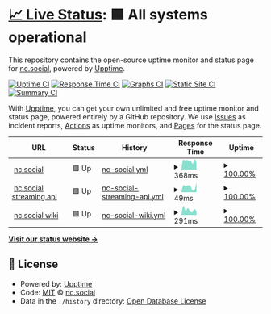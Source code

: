 # [📈 Live Status](https://status.nc.social): <!--live status--> **🟩 All systems operational**

This repository contains the open-source uptime monitor and status page for [nc.social](nc.social), powered by [Upptime](https://github.com/upptime/upptime).

[![Uptime CI](https://github.com/ncsocial/upptime/workflows/Uptime%20CI/badge.svg)](https://github.com/ncsocial/upptime/actions?query=workflow%3A%22Uptime+CI%22)
[![Response Time CI](https://github.com/ncsocial/upptime/workflows/Response%20Time%20CI/badge.svg)](https://github.com/ncsocial/upptime/actions?query=workflow%3A%22Response+Time+CI%22)
[![Graphs CI](https://github.com/ncsocial/upptime/workflows/Graphs%20CI/badge.svg)](https://github.com/ncsocial/upptime/actions?query=workflow%3A%22Graphs+CI%22)
[![Static Site CI](https://github.com/ncsocial/upptime/workflows/Static%20Site%20CI/badge.svg)](https://github.com/ncsocial/upptime/actions?query=workflow%3A%22Static+Site+CI%22)
[![Summary CI](https://github.com/ncsocial/upptime/workflows/Summary%20CI/badge.svg)](https://github.com/ncsocial/upptime/actions?query=workflow%3A%22Summary+CI%22)

With [Upptime](https://upptime.js.org), you can get your own unlimited and free uptime monitor and status page, powered entirely by a GitHub repository. We use [Issues](https://github.com/ncsocial/upptime/issues) as incident reports, [Actions](https://github.com/ncsocial/upptime/actions) as uptime monitors, and [Pages](https://status.nc.social) for the status page.

<!--start: status pages-->
<!-- This summary is generated by Upptime (https://github.com/upptime/upptime) -->
<!-- Do not edit this manually, your changes will be overwritten -->
<!-- prettier-ignore -->
| URL | Status | History | Response Time | Uptime |
| --- | ------ | ------- | ------------- | ------ |
| <img alt="" src="https://icons.duckduckgo.com/ip3/nc.social.ico" height="13"> [nc.social](https://nc.social/health) | 🟩 Up | [nc-social.yml](https://github.com/ncsocial/upptime/commits/HEAD/history/nc-social.yml) | <details><summary><img alt="Response time graph" src="./graphs/nc-social/response-time-week.png" height="20"> 368ms</summary><br><a href="https://status.nc.social/history/nc-social"><img alt="Response time 335" src="https://img.shields.io/endpoint?url=https%3A%2F%2Fraw.githubusercontent.com%2Fncsocial%2Fupptime%2FHEAD%2Fapi%2Fnc-social%2Fresponse-time.json"></a><br><a href="https://status.nc.social/history/nc-social"><img alt="24-hour response time 366" src="https://img.shields.io/endpoint?url=https%3A%2F%2Fraw.githubusercontent.com%2Fncsocial%2Fupptime%2FHEAD%2Fapi%2Fnc-social%2Fresponse-time-day.json"></a><br><a href="https://status.nc.social/history/nc-social"><img alt="7-day response time 368" src="https://img.shields.io/endpoint?url=https%3A%2F%2Fraw.githubusercontent.com%2Fncsocial%2Fupptime%2FHEAD%2Fapi%2Fnc-social%2Fresponse-time-week.json"></a><br><a href="https://status.nc.social/history/nc-social"><img alt="30-day response time 340" src="https://img.shields.io/endpoint?url=https%3A%2F%2Fraw.githubusercontent.com%2Fncsocial%2Fupptime%2FHEAD%2Fapi%2Fnc-social%2Fresponse-time-month.json"></a><br><a href="https://status.nc.social/history/nc-social"><img alt="1-year response time 335" src="https://img.shields.io/endpoint?url=https%3A%2F%2Fraw.githubusercontent.com%2Fncsocial%2Fupptime%2FHEAD%2Fapi%2Fnc-social%2Fresponse-time-year.json"></a></details> | <details><summary><a href="https://status.nc.social/history/nc-social">100.00%</a></summary><a href="https://status.nc.social/history/nc-social"><img alt="All-time uptime 100.00%" src="https://img.shields.io/endpoint?url=https%3A%2F%2Fraw.githubusercontent.com%2Fncsocial%2Fupptime%2FHEAD%2Fapi%2Fnc-social%2Fuptime.json"></a><br><a href="https://status.nc.social/history/nc-social"><img alt="24-hour uptime 100.00%" src="https://img.shields.io/endpoint?url=https%3A%2F%2Fraw.githubusercontent.com%2Fncsocial%2Fupptime%2FHEAD%2Fapi%2Fnc-social%2Fuptime-day.json"></a><br><a href="https://status.nc.social/history/nc-social"><img alt="7-day uptime 100.00%" src="https://img.shields.io/endpoint?url=https%3A%2F%2Fraw.githubusercontent.com%2Fncsocial%2Fupptime%2FHEAD%2Fapi%2Fnc-social%2Fuptime-week.json"></a><br><a href="https://status.nc.social/history/nc-social"><img alt="30-day uptime 100.00%" src="https://img.shields.io/endpoint?url=https%3A%2F%2Fraw.githubusercontent.com%2Fncsocial%2Fupptime%2FHEAD%2Fapi%2Fnc-social%2Fuptime-month.json"></a><br><a href="https://status.nc.social/history/nc-social"><img alt="1-year uptime 100.00%" src="https://img.shields.io/endpoint?url=https%3A%2F%2Fraw.githubusercontent.com%2Fncsocial%2Fupptime%2FHEAD%2Fapi%2Fnc-social%2Fuptime-year.json"></a></details>
| <img alt="" src="https://icons.duckduckgo.com/ip3/nc.social.ico" height="13"> [nc.social streaming api](https://nc.social/api/v1/streaming/health) | 🟩 Up | [nc-social-streaming-api.yml](https://github.com/ncsocial/upptime/commits/HEAD/history/nc-social-streaming-api.yml) | <details><summary><img alt="Response time graph" src="./graphs/nc-social-streaming-api/response-time-week.png" height="20"> 49ms</summary><br><a href="https://status.nc.social/history/nc-social-streaming-api"><img alt="Response time 55" src="https://img.shields.io/endpoint?url=https%3A%2F%2Fraw.githubusercontent.com%2Fncsocial%2Fupptime%2FHEAD%2Fapi%2Fnc-social-streaming-api%2Fresponse-time.json"></a><br><a href="https://status.nc.social/history/nc-social-streaming-api"><img alt="24-hour response time 82" src="https://img.shields.io/endpoint?url=https%3A%2F%2Fraw.githubusercontent.com%2Fncsocial%2Fupptime%2FHEAD%2Fapi%2Fnc-social-streaming-api%2Fresponse-time-day.json"></a><br><a href="https://status.nc.social/history/nc-social-streaming-api"><img alt="7-day response time 49" src="https://img.shields.io/endpoint?url=https%3A%2F%2Fraw.githubusercontent.com%2Fncsocial%2Fupptime%2FHEAD%2Fapi%2Fnc-social-streaming-api%2Fresponse-time-week.json"></a><br><a href="https://status.nc.social/history/nc-social-streaming-api"><img alt="30-day response time 57" src="https://img.shields.io/endpoint?url=https%3A%2F%2Fraw.githubusercontent.com%2Fncsocial%2Fupptime%2FHEAD%2Fapi%2Fnc-social-streaming-api%2Fresponse-time-month.json"></a><br><a href="https://status.nc.social/history/nc-social-streaming-api"><img alt="1-year response time 55" src="https://img.shields.io/endpoint?url=https%3A%2F%2Fraw.githubusercontent.com%2Fncsocial%2Fupptime%2FHEAD%2Fapi%2Fnc-social-streaming-api%2Fresponse-time-year.json"></a></details> | <details><summary><a href="https://status.nc.social/history/nc-social-streaming-api">100.00%</a></summary><a href="https://status.nc.social/history/nc-social-streaming-api"><img alt="All-time uptime 100.00%" src="https://img.shields.io/endpoint?url=https%3A%2F%2Fraw.githubusercontent.com%2Fncsocial%2Fupptime%2FHEAD%2Fapi%2Fnc-social-streaming-api%2Fuptime.json"></a><br><a href="https://status.nc.social/history/nc-social-streaming-api"><img alt="24-hour uptime 100.00%" src="https://img.shields.io/endpoint?url=https%3A%2F%2Fraw.githubusercontent.com%2Fncsocial%2Fupptime%2FHEAD%2Fapi%2Fnc-social-streaming-api%2Fuptime-day.json"></a><br><a href="https://status.nc.social/history/nc-social-streaming-api"><img alt="7-day uptime 100.00%" src="https://img.shields.io/endpoint?url=https%3A%2F%2Fraw.githubusercontent.com%2Fncsocial%2Fupptime%2FHEAD%2Fapi%2Fnc-social-streaming-api%2Fuptime-week.json"></a><br><a href="https://status.nc.social/history/nc-social-streaming-api"><img alt="30-day uptime 100.00%" src="https://img.shields.io/endpoint?url=https%3A%2F%2Fraw.githubusercontent.com%2Fncsocial%2Fupptime%2FHEAD%2Fapi%2Fnc-social-streaming-api%2Fuptime-month.json"></a><br><a href="https://status.nc.social/history/nc-social-streaming-api"><img alt="1-year uptime 100.00%" src="https://img.shields.io/endpoint?url=https%3A%2F%2Fraw.githubusercontent.com%2Fncsocial%2Fupptime%2FHEAD%2Fapi%2Fnc-social-streaming-api%2Fuptime-year.json"></a></details>
| <img alt="" src="https://icons.duckduckgo.com/ip3/about.nc.social.ico" height="13"> [nc.social wiki](https://about.nc.social) | 🟩 Up | [nc-social-wiki.yml](https://github.com/ncsocial/upptime/commits/HEAD/history/nc-social-wiki.yml) | <details><summary><img alt="Response time graph" src="./graphs/nc-social-wiki/response-time-week.png" height="20"> 291ms</summary><br><a href="https://status.nc.social/history/nc-social-wiki"><img alt="Response time 735" src="https://img.shields.io/endpoint?url=https%3A%2F%2Fraw.githubusercontent.com%2Fncsocial%2Fupptime%2FHEAD%2Fapi%2Fnc-social-wiki%2Fresponse-time.json"></a><br><a href="https://status.nc.social/history/nc-social-wiki"><img alt="24-hour response time 209" src="https://img.shields.io/endpoint?url=https%3A%2F%2Fraw.githubusercontent.com%2Fncsocial%2Fupptime%2FHEAD%2Fapi%2Fnc-social-wiki%2Fresponse-time-day.json"></a><br><a href="https://status.nc.social/history/nc-social-wiki"><img alt="7-day response time 291" src="https://img.shields.io/endpoint?url=https%3A%2F%2Fraw.githubusercontent.com%2Fncsocial%2Fupptime%2FHEAD%2Fapi%2Fnc-social-wiki%2Fresponse-time-week.json"></a><br><a href="https://status.nc.social/history/nc-social-wiki"><img alt="30-day response time 779" src="https://img.shields.io/endpoint?url=https%3A%2F%2Fraw.githubusercontent.com%2Fncsocial%2Fupptime%2FHEAD%2Fapi%2Fnc-social-wiki%2Fresponse-time-month.json"></a><br><a href="https://status.nc.social/history/nc-social-wiki"><img alt="1-year response time 735" src="https://img.shields.io/endpoint?url=https%3A%2F%2Fraw.githubusercontent.com%2Fncsocial%2Fupptime%2FHEAD%2Fapi%2Fnc-social-wiki%2Fresponse-time-year.json"></a></details> | <details><summary><a href="https://status.nc.social/history/nc-social-wiki">100.00%</a></summary><a href="https://status.nc.social/history/nc-social-wiki"><img alt="All-time uptime 100.00%" src="https://img.shields.io/endpoint?url=https%3A%2F%2Fraw.githubusercontent.com%2Fncsocial%2Fupptime%2FHEAD%2Fapi%2Fnc-social-wiki%2Fuptime.json"></a><br><a href="https://status.nc.social/history/nc-social-wiki"><img alt="24-hour uptime 100.00%" src="https://img.shields.io/endpoint?url=https%3A%2F%2Fraw.githubusercontent.com%2Fncsocial%2Fupptime%2FHEAD%2Fapi%2Fnc-social-wiki%2Fuptime-day.json"></a><br><a href="https://status.nc.social/history/nc-social-wiki"><img alt="7-day uptime 100.00%" src="https://img.shields.io/endpoint?url=https%3A%2F%2Fraw.githubusercontent.com%2Fncsocial%2Fupptime%2FHEAD%2Fapi%2Fnc-social-wiki%2Fuptime-week.json"></a><br><a href="https://status.nc.social/history/nc-social-wiki"><img alt="30-day uptime 100.00%" src="https://img.shields.io/endpoint?url=https%3A%2F%2Fraw.githubusercontent.com%2Fncsocial%2Fupptime%2FHEAD%2Fapi%2Fnc-social-wiki%2Fuptime-month.json"></a><br><a href="https://status.nc.social/history/nc-social-wiki"><img alt="1-year uptime 100.00%" src="https://img.shields.io/endpoint?url=https%3A%2F%2Fraw.githubusercontent.com%2Fncsocial%2Fupptime%2FHEAD%2Fapi%2Fnc-social-wiki%2Fuptime-year.json"></a></details>

<!--end: status pages-->

[**Visit our status website →**](https://status.nc.social)

## 📄 License

- Powered by: [Upptime](https://github.com/upptime/upptime)
- Code: [MIT](./LICENSE) © [nc.social](nc.social)
- Data in the `./history` directory: [Open Database License](https://opendatacommons.org/licenses/odbl/1-0/)
